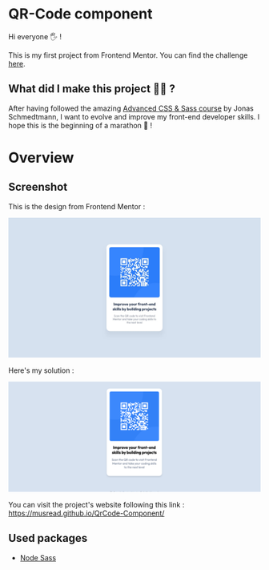 # QR-Code component

Hi everyone 🖐 !

This is my first project from Frontend Mentor. You can find the challenge [here](https://www.frontendmentor.io/challenges/qr-code-component-iux_sIO_H).

## What did I make this project 🤷‍♂️ ?

After having followed the amazing [Advanced CSS & Sass course](https://www.udemy.com/course/advanced-css-and-sass/) by Jonas Schmedtmann, I want to evolve and improve my front-end developer skills. I hope this is the beginning of a marathon 🤞 !

# Overview

## Screenshot

This is the design from Frontend Mentor :

![](./design/desktop-design.jpg)

Here's my solution :

![](./screenshots/final-solution.png)

You can visit the project's website following this link : https://musread.github.io/QrCode-Component/

## Used packages

- [Node Sass](https://www.npmjs.com/package/node-sass)
